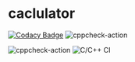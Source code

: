 # caclulator

[![Codacy Badge](https://api.codacy.com/project/badge/Grade/1f630030616449ab80e1d3eb83ac7ec7)](https://app.codacy.com/manual/99002495/caclulator?utm_source=github.com&utm_medium=referral&utm_content=99002495/caclulator&utm_campaign=Badge_Grade_Dashboard)
![cppcheck-action](https://github.com/99002495/caclulator/workflows/cppcheck-action/badge.svg)

![cppcheck-action](https://github.com/99002495/caclulator/workflows/cppcheck-action/badge.svg)
![C/C++ CI](https://github.com/99002495/caclulator/workflows/C/C++%20CI/badge.svg)
